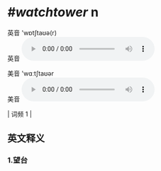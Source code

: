 # ***\#watchtower*** n
英音 'wɒtʃtaʊə(r)  
英音
<audio src="./media/watchtower1.aac" controls="controls"></audio>

美音 'wɑːtʃtaʊər  
美音
<audio src="./media/watchtower2.aac" controls="controls"></audio>



| 词频 1 |  

英文释义
---
### 1.**望台**  


